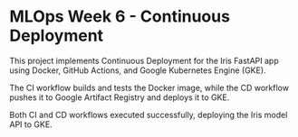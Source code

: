 # MLOps Week 6 - Continuous Deployment

This project implements Continuous Deployment for the Iris FastAPI app using Docker, GitHub Actions, and Google Kubernetes Engine (GKE).

The CI workflow builds and tests the Docker image, while the CD workflow pushes it to Google Artifact Registry and deploys it to GKE.

Both CI and CD workflows executed successfully, deploying the Iris model API to GKE.
